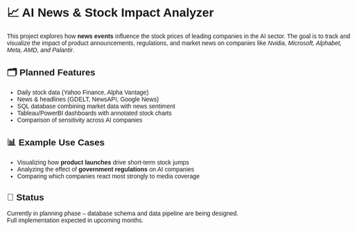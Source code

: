 <!DOCTYPE html>
<html lang="en">
<head>
  <meta charset="UTF-8">
  <title>AI News & Stock Impact</title>
</head>
<body style="font-family:sans-serif; padding:2rem; max-width:800px; margin:auto;">

  <h1>📈 AI News & Stock Impact Analyzer</h1>
  <p>
    This project explores how <strong>news events</strong> influence the stock prices of leading
    companies in the AI sector. The goal is to track and visualize the impact of product
    announcements, regulations, and market news on companies like
    <em>Nvidia, Microsoft, Alphabet, Meta, AMD, and Palantir</em>.
  </p>

  <h2>🗂 Planned Features</h2>
  <ul>
    <li>Daily stock data (Yahoo Finance, Alpha Vantage)</li>
    <li>News & headlines (GDELT, NewsAPI, Google News)</li>
    <li>SQL database combining market data with news sentiment</li>
    <li>Tableau/PowerBI dashboards with annotated stock charts</li>
    <li>Comparison of sensitivity across AI companies</li>
  </ul>

  <h2>📊 Example Use Cases</h2>
  <ul>
    <li>Visualizing how <strong>product launches</strong> drive short-term stock jumps</li>
    <li>Analyzing the effect of <strong>government regulations</strong> on AI companies</li>
    <li>Comparing which companies react most strongly to media coverage</li>
  </ul>

  <h2>🚀 Status</h2>
  <p>
    Currently in planning phase – database schema and data pipeline are being designed.<br>
    Full implementation expected in upcoming months.
  </p>

</body>
</html>
